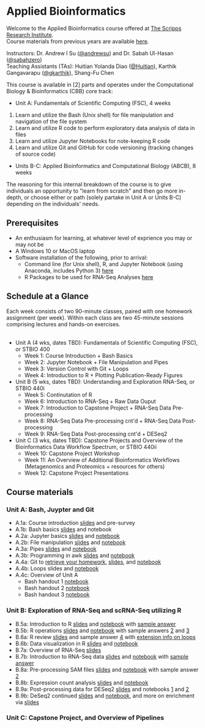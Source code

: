 # Applied Bioinformatics
Welcome to the Applied Bioinformatics course offered at [The Scripps Research Institute](https://www.scripps.edu//). </br>
Course materials from previous years are available [here](https://github.com/SuLab/Applied-Bioinformatics/tree/master). </br> 

Instructors: Dr. Andrew I Su ([@andrewsu](https://github.com/andrewsu)) and Dr. Sabah Ul-Hasan ([@sabahzero](https://github.com/sabahzero)) </br>
Teaching Assistants (TAs): Huitian Yolanda Diao ([@Huitian](https://github.com/Yolanda-HT)), Karthik Gangavarapu ([@gkarthik](https://github.com/gkarthik)), Shang-Fu Chen </br> 

This course is available in [2] parts and operates under the Computational Biology & Bioinformatics (CBB) core track: </br>
* Unit A:    Fundamentals of Scientific Computing (FSC), 4 weeks </br>
1. Learn and utilize the Bash (Unix shell) for file manipulation and navigation of the file system </br>
2. Learn and utilize R code to perform exploratory data analysis of data in files </br>
3. Learn and utilize Jupyter Notebooks for note-keeping R code </br>
4. Learn and utilize Git and GitHub for code versioning (tracking changes of source code) </br>
* Units B-C: Applied Bioinformatics and Computational Biology (ABCB), 8 weeks </br>

The reasoning for this internal breakdown of the course is to give individuals an opportunity to "learn from scratch" and then go more in-depth, or choose either or path (solely partake in Unit A or Units B-C) depending on the individuals' needs. </br>

## Prerequisites

* An enthusiasm for learning, at whatever level of exprience you may or may not be
* A Windows 10 or MacOS laptop 
* Software installation of the following, prior to arrival:
  * Command line (for Unix shell), R, and Jupyter Notebook (using Anaconda, includes Python 3) [here](Configuration.md) 
  * R Packages to be used for RNA-Seq Analyses [here](Configuration_RNAseq.md)

## Schedule at a Glance

Each week consists of two 90-minute classes, paired with one homework assignment (per week). Within each class are two 45-minute sessions comprising lectures and hands-on exercises. </br> </br>
* Unit A (4 wks, dates TBD): Fundamentals of Scientific Computing (FSC), or STBIO 400
  * Week 1: Course Introduction + Bash Basics
  * Week 2: Jupyter Notebook + File Manipulation and Pipes
  * Week 3: Version Control with Git + Loops
  * Week 4: Introduction to R + Plotting Publication-Ready Figures
* Unit B (5 wks, dates TBD): Understanding and Exploration RNA-Seq, or STBIO 440i
  * Week 5: Continutation of R
  * Week 6: Introduction to RNA-Seq + Raw Data Ouput
  * Week 7: Introduction to Capstone Project + RNA-Seq Data Pre-processing
  * Week 8: RNA-Seq Data Pre-processing cnt'd + RNA-Seq Data Post-processing
  * Week 9: RNA-Seq Data Post-processing cnt'd + DESeq2
* Unit C (3 wks, dates TBD): Capstone Projects and Overview of the Bioinformatics Data Workflow Spectrum, or STBIO 440ii
  * Week 10: Capstone Project Workshop
  * Week 11: An Overview of Additional Bioinformatics Workflows (Metagenomics and Proteomics + resources for others) 
  * Week 12: Capstone Project Presentations

## Course materials

### Unit A: Bash, Juypter and Git
* A.1a: Course introduction [slides](https://docs.google.com/presentation/d/1B8mOhQOvRb7aK2-l8y5oEoz9bmhj8zg7KY-tuXVWwOo) and pre-survey
* A.1b: Bash basics [slides](https://docs.google.com/presentation/d/1ugVZpA1dBf-STiqx_rB6aMMM2ymirv50XBYTLjajKq8) and notebook
* A.2a: Jupyter basics [slides](https://docs.google.com/presentation/d/1uSNAH_kLjUuNCB38JPH1dZNcPRGB4xTnRw7s6sLZSQc) and [notebook](Module-1_bash-jupyter-git/1.3_jupyter-basics.ipynb)
* A.2b: File manipulation [slides](https://docs.google.com/presentation/d/1v99KZHKdKDSsS3D3gerX_NpfoKEm6eO3a5euqxbZ0UA) and [notebook](Module-1_bash-jupyter-git/1.4_working-with-files.ipynb) 
* A.3a: Pipes [slides](https://docs.google.com/presentation/d/1X88Zjiyo7LfJVVAKhvJKNKEsJMLgkPYQtCXHzkWg3uE) and [notebook](Module-1_bash-jupyter-git/1.5_redirection-and-pipes.ipynb)
* A.3b: Programming in awk [slides](https://docs.google.com/presentation/d/1ejePOkEU7FVSqXUPtpM89neLXP7nR24R9Cb24QSyeqw) and [notebook](Module-1_bash-jupyter-git/1.6_awk.ipynb)
* A.4a: Git to [retrieve your homework](Module-1_bash-jupyter-git/git_reset_local_repo.ipynb), [slides](https://drive.google.com/open?id=11QUQRnKRmCQukB0pL82x9Kf7x5zyjEHe), and [notebook](Module-1_bash-jupyter-git/1.7_for_loop_and_string_replacement.ipynb)
* A.4b: Loops slides and [notebook](Module-1_bash-jupyter-git/1.8_find_git_stringreplacement_questions.ipynb)
* A.4c: Overview of Unit A
  * Bash handout 1 [notebook](Module-1_bash-jupyter-git/week1-1_bash.md)
  * Bash handout 2 [notebook](Module-1_bash-jupyter-git/week1-2_bash.md)
  * Bash handout 3 [notebook](Module-1_bash-jupyter-git/week2-1_bash.md)

### Unit B: Exploration of RNA-Seq and scRNA-Seq utilizing R
* B.5a: Introduction to R [slides](https://github.com/SuLab/Applied-Bioinformatics/raw/master/Unit1-module2-R/R-1.pptx) and [notebook](Unit1-module2-R/R.intro.1.ipynb) with [sample answer](Unit1-module2-R/R.intro.1.practice2.1.ipynb)
* B.5b: R operations [slides](https://github.com/SuLab/Applied-Bioinformatics/raw/master/Unit1-module2-R/R-2.pptx) and [notebook](Unit1-module2-R/R.intro.2.ipynb) with sample answers [2](Unit1-module2-R/R.intro.1.practice2.2.ipynb) and [3](Unit1-module2-R/R.intro.1.practice2.3.ipynb) 
* B.6a: R review [slides](https://github.com/SuLab/Applied-Bioinformatics/raw/master/Unit1-module2-R/R-3.pptx) and sample answer [4](Unit1-module2-R/R.intro.1.practice2.4.ipynb) with [extension info on loops](https://docs.google.com/presentation/d/1y0Yoyvejc8mp3MZWKPAw_u4sj5-wN4CSAi2U30IkWAs/)
* B.6b: Data visualization in R [slides](Unit1-module2-R/2.5_plotting.pdf) and [notebook](Unit1-module2-R/2.5_plotting_1.ipynb)
* B.7a: Overview of RNA-Seq [slides](https://docs.google.com/presentation/d/1UJ_aLFQuwR_ZByDbpDjaaqGBhVZwA_8VHhy0RqWufN0/edit?usp=sharing)
* B.7b: Introduction to RNA-Seq data [slides](https://drive.google.com/open?id=1HMJQ6KhuneSVr7Obx8SBOTbda8BSXlmF) and [notebook](Unit2-RNAseq/3.1_raw-rnaseq-data.ipynb) with [sample answer](Unit2-RNAseq/3.1_exercise_solutions.ipynb) 
* B.8a: Pre-processing SAM files [slides](https://drive.google.com/open?id=1QdEsymay8bQrqoIUZE4ofKfMEqgBs1xm) and [notebook](Unit2-RNAseq/3.2_sam_and_htseq.ipynb) with sample answer [2](Unit2-RNAseq/3.2_exercise_solutions.ipynb)
* B.8b: Expression count analysis [slides](https://drive.google.com/open?id=1B7TiySFOo92vmwzr9YNwjdgxnhiDEMlW) and [notebook](Unit2-RNAseq/3.3_counts-based-pipeline.ipynb)
* B.9a: Post-processing data for DESeq2 [slides](https://drive.google.com/open?id=1lDPbBNhdCZBajNED64Pcrr4foG0Zspqq) and notebooks [1](Unit2-RNAseq/3.4_DESeq2_import_data.ipynb) and [2](Unit2-RNAseq/3.5_DESeq2_expression_analysis.ipynb)
* B.9b: DeSeq2 continued [slides](https://drive.google.com/open?id=1deq5uIjmpa3G1zfb9PZqE1sT38uBsxGe) and [notebook](Unit2-RNAseq/3.6_DESeq2_differential_expression_analysis.ipynb), and more on enrichment via [slides](https://drive.google.com/file/d/1SE0LZBVgkB52l9SU0XHpmcvO6RyJMMzW/view?usp=sharing)

### Unit C: Capstone Project, and Overview of Pipelines

